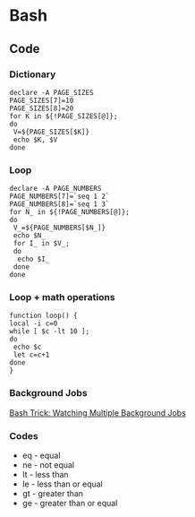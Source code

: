 # Bash

## Code

### Dictionary
```
declare -A PAGE_SIZES
PAGE_SIZES[7]=10
PAGE_SIZES[8]=20
for K in ${!PAGE_SIZES[@]};
do
 V=${PAGE_SIZES[$K]}
 echo $K, $V
done
```

### Loop
```
declare -A PAGE_NUMBERS
PAGE_NUMBERS[7]=`seq 1 2`
PAGE_NUMBERS[8]=`seq 1 3`
for N_ in ${!PAGE_NUMBERS[@]};
do
 V_=${PAGE_NUMBERS[$N_]}
 echo $N_
 for I_ in $V_;
 do
  echo $I_
 done
done
```

### Loop + math operations
```
function loop() {
local -i c=0
while [ $c -lt 10 ];
do
 echo $c
 let c=c+1
done
}
```
### Background Jobs
[Bash Trick: Watching Multiple Background Jobs](http://jeremy.zawodny.com/blog/archives/010717.html)

### Codes

* eq - equal
* ne - not equal
* lt - less than
* le - less than or equal
* gt - greater than
* ge - greater than or equal

